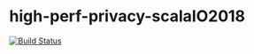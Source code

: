 # high-perf-privacy-scalaIO2018

[![Build Status](https://travis-ci.org/ogirardot/high-perf-privacy-scalaIO2018.svg?branch=master)](https://travis-ci.org/ogirardot/high-perf-privacy-scalaIO2018)

